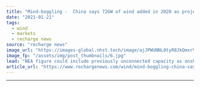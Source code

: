 ```yaml
---
title: "Mind-boggling -  China says 72GW of wind added in 2020 as projects race subsidy axe"
date: "2021-01-21"
tags: 
  - wind
  - markets
  - recharge news
source: "recharge news"
image_url: "https://images-global.nhst.tech/image/ajJPWUNNL0tyR0JkQmxrVW8zSlJxcCt1QXRYYUN1TXl0R3B5ZWRWZWFRYz0=/nhst/binary/4923a67d66f4e408fdf57b8a25db3b6b"
image_fp: "/assets/img/post_thumbnails/6.jpg"
lead: "NEA figure could include previously unconnected capacity as onshore developers seek completion before deadline"
article_url: "https://www.rechargenews.com/wind/mind-boggling-china-says-72gw-of-wind-added-in-2020-as-projects-race-subsidy-axe/2-1-949360"
---
```


---
